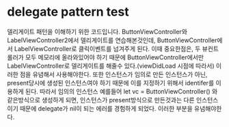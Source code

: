 # delegate pattern test

델리게이트 패턴을 이해하기 위한 코드입니다. 
ButtonViewController와 LabelViewController2에서 델리게이트를 연습해본것인데, ButtonViewController에서 LabelViewController로 클릭이벤트를 넘겨주게 된다.
이때 중요한점은, 두 뷰컨트롤러가 모두 메모리에 올라와있어야 하기 때문에 ButtonViewController에서만 LabelViewController로 델리게이트를 해줄수 있다.(viewDidLoad 시점에 따라서)
이러한 점을 유념해서 사용해야한다.
또한 인스턴스가 임의로 만든 인스턴스가 아닌, present당시에 생성된 인스턴스여야 하기 때문에 이를 지정하기 위해서 identifer를 이용하게 된다.
따라서 임의의 인스턴스 예를들어 let vc = ButtonViewController() 와 같은방식으로 생성하게 되면, 인스턴스가 present방식으로 만든것과는 다른 인스턴스이기 때문에 delegate가 nil이 되는 에러를 경험하게 되었다. 이러한 부분을 유념해야한다.
